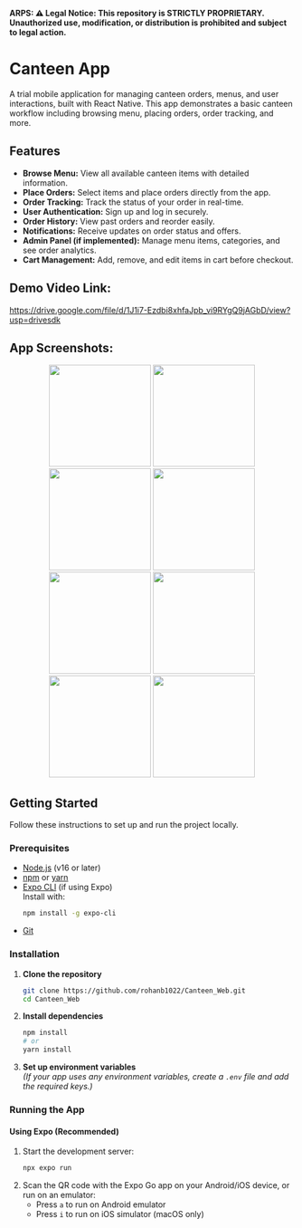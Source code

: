 **ARPS:
⚠️ Legal Notice: This repository is STRICTLY PROPRIETARY. Unauthorized use, modification, or distribution is prohibited and subject to legal action.**

# Canteen App

A trial mobile application for managing canteen orders, menus, and user interactions, built with React Native. This app demonstrates a basic canteen workflow including browsing menu, placing orders, order tracking, and more.

## Features

- **Browse Menu:** View all available canteen items with detailed information.
- **Place Orders:** Select items and place orders directly from the app.
- **Order Tracking:** Track the status of your order in real-time.
- **User Authentication:** Sign up and log in securely.
- **Order History:** View past orders and reorder easily.
- **Notifications:** Receive updates on order status and offers.
- **Admin Panel (if implemented):** Manage menu items, categories, and see order analytics.
- **Cart Management:** Add, remove, and edit items in cart before checkout.

## Demo Video Link: 
https://drive.google.com/file/d/1J1i7-Ezdbi8xhfaJpb_vi9RYgQ9jAGbD/view?usp=drivesdk

## App Screenshots: 
<p align="center">
  <img src="https://github.com/user-attachments/assets/94a3e4c1-0ea2-4603-89dd-679e489d1403" width="180" />
  <img src="https://github.com/user-attachments/assets/e80f7cf4-b8d1-4028-a708-28912545895f" width="180" />
  <img src="https://github.com/user-attachments/assets/a0b80187-f27b-47c4-a851-661abe5e41c2" width="180" />
  <img src="https://github.com/user-attachments/assets/a230080b-b7f8-4552-aa79-15b7242cd0db" width="180" />
  <img src="https://github.com/user-attachments/assets/acbb7674-ca47-4a37-9ad5-253476096797" width="180" />
  <img src="https://github.com/user-attachments/assets/92055025-b98a-471b-aecf-57cc135f0632" width="180"  />
  <img src="https://github.com/user-attachments/assets/66bba9c6-3124-480a-ac39-1763236b2763" width="180" />
  <img src="https://github.com/user-attachments/assets/3eba28c2-8365-4d2d-86cd-1142b4206edf"  width="180"  />

</p>



## Getting Started

Follow these instructions to set up and run the project locally.

### Prerequisites

- [Node.js](https://nodejs.org/) (v16 or later)
- [npm](https://www.npmjs.com/) or [yarn](https://yarnpkg.com/)
- [Expo CLI](https://docs.expo.dev/get-started/installation/) (if using Expo)  
  Install with:  
  ```bash
  npm install -g expo-cli
  ```
- [Git](https://git-scm.com/)

### Installation

1. **Clone the repository**
   ```bash
   git clone https://github.com/rohanb1022/Canteen_Web.git
   cd Canteen_Web
   ```

2. **Install dependencies**
   ```bash
   npm install
   # or
   yarn install
   ```

3. **Set up environment variables**  
   *(If your app uses any environment variables, create a `.env` file and add the required keys.)*

### Running the App

#### Using Expo (Recommended)

1. Start the development server:
   ```bash
   npx expo run
   ```
2. Scan the QR code with the Expo Go app on your Android/iOS device, or run on an emulator:
   - Press `a` to run on Android emulator
   - Press `i` to run on iOS simulator (macOS only)

